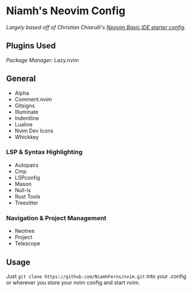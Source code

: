 # Niamh's Neovim Config
*Largely based off of Christian Chiarulli's [Neovim Basic IDE starter config](https://github.com/LunarVim/nvim-basic-ide).*

## Plugins Used
*Package Manager:* Lazy.nvim

## General
- Alpha
- Comment.nvim
- Gitsigns
- Illuminate
- Indentline
- Lualine
- Nvim Dev Icons
- Whickkey

### LSP & Syntax Highlighting
- Autopairs
- Cmp
- LSPconfig
- Mason
- Null-ls
- Rust Tools
- Treesitter

### Navigation & Project Management
- Neotree
- Project
- Telescope

## Usage
Just `git clone https://github.com/NiamhFerns/nvim.git` into your .config or wherever you store your nvim config and start nvim.

